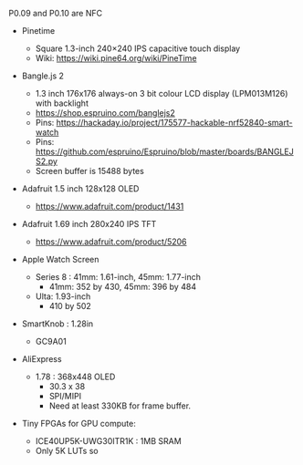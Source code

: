 

P0.09 and P0.10 are NFC

- Pinetime
    - Square 1.3-inch 240×240 IPS capacitive touch display
    - Wiki: https://wiki.pine64.org/wiki/PineTime
- Bangle.js 2
    - 1.3 inch 176x176 always-on 3 bit colour LCD display (LPM013M126) with backlight
    - https://shop.espruino.com/banglejs2
    - Pins: https://hackaday.io/project/175577-hackable-nrf52840-smart-watch
    - Pins: https://github.com/espruino/Espruino/blob/master/boards/BANGLEJS2.py
    - Screen buffer is 15488 bytes


- Adafruit 1.5 inch 128x128 OLED
    - https://www.adafruit.com/product/1431

- Adafruit 1.69 inch 280x240 IPS TFT
    - https://www.adafruit.com/product/5206


- Apple Watch Screen
    - Series 8 : 41mm: 1.61-inch, 45mm: 1.77-inch
        - 41mm: 352 by 430, 45mm: 396 by 484	
    - Ulta: 1.93-inch
        - 410 by 502


- SmartKnob : 1.28in
    - GC9A01


- AliExpress
    - 1.78 : 368x448 OLED
        - 30.3 x 38
        - SPI/MIPI
        - Need at least 330KB for frame buffer.


- Tiny FPGAs for GPU compute:
    - ICE40UP5K-UWG30ITR1K : 1MB SRAM
    - Only 5K LUTs so 